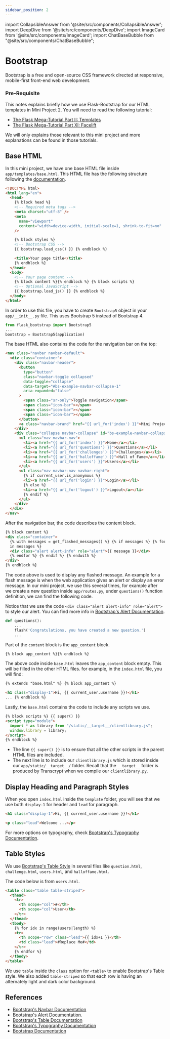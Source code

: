 ```yaml
---
sidebar_position: 2
---
```


import CollapsibleAnswer from '@site/src/components/CollapsibleAnswer';
import DeepDive from '@site/src/components/DeepDive';
import ImageCard from '@site/src/components/ImageCard';
import ChatBaseBubble from "@site/src/components/ChatBaseBubble";

# Bootstrap

Bootstrap is a free and open-source CSS framework directed at responsive, mobile-first front-end web development.

<ChatBaseBubble/>

### Pre-Requisite

This notes explains briefly how we use Flask-Bootstrap for our HTML templates in Mini Project 2. You will need to read the following tutorial:

- [The Flask Mega-Tutorial Part II: Templates](https://blog.miguelgrinberg.com/post/the-flask-mega-tutorial-part-ii-templates)
- [The Flask Mega-Tutorial Part XI: Facelift](https://blog.miguelgrinberg.com/post/the-flask-mega-tutorial-part-xi-facelift)

We will only explains those relevant to this mini project and more explanations can be found in those tutorials.

## Base HTML

In this mini project, we have one base HTML file inside `app/templates/base.html`. This HTML file has the following structure following the [documentation](https://bootstrap-flask.readthedocs.io/en/stable/migrate/).

```html
<!DOCTYPE html>
<html lang="en">
  <head>
    {% block head %}
    <!-- Required meta tags -->
    <meta charset="utf-8" />
    <meta
      name="viewport"
      content="width=device-width, initial-scale=1, shrink-to-fit=no"
    />

    {% block styles %}
    <!-- Bootstrap CSS -->
    {{ bootstrap.load_css() }} {% endblock %}

    <title>Your page title</title>
    {% endblock %}
  </head>
  <body>
    <!-- Your page content -->
    {% block content %}{% endblock %} {% block scripts %}
    <!-- Optional JavaScript -->
    {{ bootstrap.load_js() }} {% endblock %}
  </body>
</html>
```

In order to use this file, you have to create `Bootstrap5` object in your `app/__init__.py` file. This uses Bootstrap 5 instead of Bootstrap 4.

```python
from flask_bootstrap import Bootstrap5
...
bootstrap = Bootstrap5(application)
```

The base HTML also contains the code for the navigation bar on the top:

```html
<nav class="navbar navbar-default">
  <div class="container">
    <div class="navbar-header">
      <button
        type="button"
        class="navbar-toggle collapsed"
        data-toggle="collapse"
        data-target="#bs-example-navbar-collapse-1"
        aria-expanded="false"
      >
        <span class="sr-only">Toggle navigation</span>
        <span class="icon-bar"></span>
        <span class="icon-bar"></span>
        <span class="icon-bar"></span>
      </button>
      <a class="navbar-brand" href="{{ url_for('index') }}">Mini Project 2</a>
    </div>
    <div class="collapse navbar-collapse" id="bs-example-navbar-collapse-1">
      <ul class="nav navbar-nav">
        <li><a href="{{ url_for('index') }}">Home</a></li>
        <li><a href="{{ url_for('questions') }}">Questions</a></li>
        <li><a href="{{ url_for('challenges') }}">Challenges</a></li>
        <li><a href="{{ url_for('halloffame') }}">Hall of Fame</a></li>
        <li><a href="{{ url_for('users') }}">Users</a></li>
      </ul>
      <ul class="nav navbar-nav navbar-right">
        {% if current_user.is_anonymous %}
        <li><a href="{{ url_for('login') }}">Login</a></li>
        {% else %}
        <li><a href="{{ url_for('logout') }}">Logout</a></li>
        {% endif %}
      </ul>
    </div>
  </div>
</nav>
```

After the navigation bar, the code describes the content block.

```html
{% block content %}
<div class="container">
  {% with messages = get_flashed_messages() %} {% if messages %} {% for message
  in messages %}
  <div class="alert alert-info" role="alert">{{ message }}</div>
  {% endfor %} {% endif %} {% endwith %}
</div>
{% endblock %}
```

The code above is used to display any flashed message. An example for a flash message is when the web application gives an alert or display an error message. In our mini project, we use this several times, for example after we create a new question inside `app/routes.py`, under `questions()` function definition, we can find the following code.

Notice that we use the code `<div class="alert alert-info" role="alert">` to style our alert. You can find more info in [Bootstrap's Alert Documentation](https://getbootstrap.com/docs/5.0/components/alerts/).

```python
def questions():
    ...
    flash('Congratulations, you have created a new question.')
    ...
```

Part of the `content` block is the `app_content` block.

```html
{% block app_content %}{% endblock %}
```

The above code inside `base.html` leaves the `app_content` block empty. This will be filled in the other HTML files. for example, in the `index.html` file, you will find:

```html
{% extends "base.html" %} {% block app_content %}

<h1 class="display-1">Hi, {{ current_user.username }}!</h1>
... {% endblock %}
```

Lastly, the `base.html` contains the code to include any scripts we use.

```html
{% block scripts %} {{ super() }}
<script type="module">
  import * as library from "/static/__target__/clientlibrary.js";
  window.library = library;
</script>
{% endblock %}
```

- The line `{{ super() }}` is to ensure that all the other scripts in the parent HTML files are included.
- The next line is to include our `clientlibrary.js` which is stored inside our `app/static/__target__/` folder. Recall that the `__target__` folder is produced by Transcrypt when we compile our `clientlibrary.py`.

## Display Heading and Paragraph Styles

When you open `index.html` inside the `template` folder, you will see that we use both `display-1` for header and `lead` for paragraph.

```html
<h1 class="display-1">Hi, {{ current_user.username }}!</h1>

<p class="lead">Welcome ...</p>
```

For more options on typography, check [Bootstrap's Typography Documentation](https://getbootstrap.com/docs/5.0/content/typography/).

## Table Styles

We use [Bootstrap's Table Style](https://getbootstrap.com/docs/5.0/content/tables/) in several files like `question.html`, `challenge.html`, `users.html`, and `halloffame.html`.

The code below is from `users.html`.

```html
<table class="table table-striped">
  <thead>
    <tr>
      <th scope="col">#</th>
      <th scope="col">User</th>
    </tr>
  </thead>
  <tbody>
    {% for idx in range(users|length) %}
    <tr>
      <th scope="row" class="lead">{{ idx+1 }}</th>
      <td class="lead">#Replace Me#</td>
    </tr>
    {% endfor %}
  </tbody>
</table>
```

We use `table` inside the `class` option for `<table>` to enable Bootstrap's Table style. We also added `table-striped` so that each row is having an alternately light and dark color background.

## References

- [Bootstrap's Navbar Documentation](https://getbootstrap.com/docs/5.0/components/navbar/)
- [Bootstrap's Alert Documentation](https://getbootstrap.com/docs/5.0/components/alerts/).
- [Bootstrap's Table Documentation](https://getbootstrap.com/docs/5.0/content/tables/)
- [Bootstrap's Typography Documentation](https://getbootstrap.com/docs/5.0/content/typography/)
- [Bootstrap Documentation](https://getbootstrap.com/docs/5.0/getting-started/introduction/)
